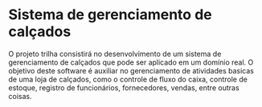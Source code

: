 # Sistema de gerenciamento de calçados

O projeto trilha consistirá no desenvolvimento de um sistema de gerenciamento de calçados que pode ser aplicado
em um domínio real. O objetivo deste software é auxiliar no gerenciamento de atividades basicas de uma loja de calçados, como
o controle de fluxo do caixa, controle de estoque, registro de funcionários, fornecedores, vendas, entre outras coisas.
